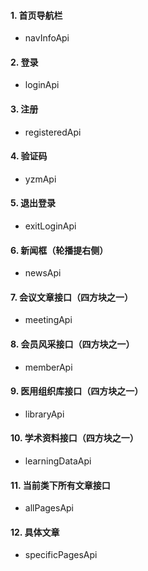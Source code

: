 #### 1. 首页导航栏
 - navInfoApi

#### 2. 登录
 - loginApi

#### 3. 注册
 - registeredApi

#### 4. 验证码
 - yzmApi

#### 5. 退出登录
 - exitLoginApi

#### 6. 新闻框（轮播提右侧）
 - newsApi

#### 7. 会议文章接口（四方块之一）
 - meetingApi

#### 8. 会员风采接口（四方块之一）
 - memberApi

#### 9. 医用组织库接口（四方块之一）
 - libraryApi

#### 10. 学术资料接口（四方块之一）
 - learningDataApi

#### 11. 当前类下所有文章接口
 - allPagesApi

#### 12. 具体文章
 - specificPagesApi